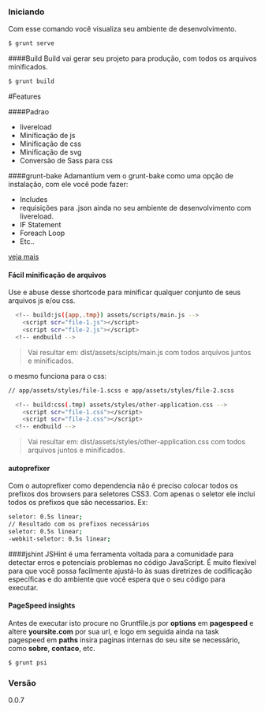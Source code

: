 ### Iniciando
Com esse comando você visualiza seu ambiente de desenvolvimento.
```sh
$ grunt serve
```
####Build
Build vai gerar seu projeto para produção, com todos os arquivos minificados.
```sh
$ grunt build
```

#Features

####Padrao
* livereload
* Minificação de js
* Minificação de css
* Minificação de svg
* Conversão de Sass para css

####grunt-bake
Adamantium vem o grunt-bake como uma opção de instalação, com ele você pode fazer:

  - Includes
  - requisições para .json ainda no seu ambiente de desenvolvimento com livereload.
  - IF Statement
  - Foreach Loop
  - Etc..

[veja mais](https://github.com/MathiasPaumgarten/grunt-bake)

#### Fácil minificação de arquivos
Use e abuse desse shortcode para minificar qualquer conjunto de seus arquivos js e/ou css.
```sh
  <!-- build:js({app,.tmp}) assets/scripts/main.js -->
    <script scr="file-1.js"></script>
    <script scr="file-2.js"></script>
  <!-- endbuild -->

```
> Vai resultar em: dist/assets/scipts/main.js com todos arquivos juntos e minificados.

o mesmo funciona para o css:

```sh
// app/assets/styles/file-1.scss e app/assets/styles/file-2.scss

  <!-- build:css(.tmp) assets/styles/other-application.css -->
    <script scr="file-1.css"></script>
    <script scr="file-2.css"></script>
  <!-- endbuild -->

```
> Vai resultar em: dist/assets/styles/other-application.css com todos arquivos juntos e minificados.

#### autoprefixer
Com o autoprefixer como dependencia não é preciso colocar todos os prefixos dos browsers para seletores CSS3. Com apenas o seletor ele inclui todos os prefixos que são necessarios.
Ex:
```sh
seletor: 0.5s linear;
// Resultado com os prefixos necessários
seletor: 0.5s linear;
-webkit-seletor: 0.5s linear;
```

####jshint
JSHint é uma ferramenta voltada para a comunidade para detectar erros e potenciais problemas no código JavaScript. É muito flexível para que você possa facilmente ajustá-lo às suas diretrizes de codificação específicas e do ambiente que você espera que o seu código para executar.

#### PageSpeed insights
Antes de executar isto procure no Gruntfile.js por __options__ em __pagespeed__ e altere __yoursite.com__ por sua url, e logo em seguida ainda na task pagespeed em __paths__ insira paginas internas do seu site se necessário, como __sobre__, __contaco__, etc.
```sh
$ grunt psi
```

### Versão
0.0.7
